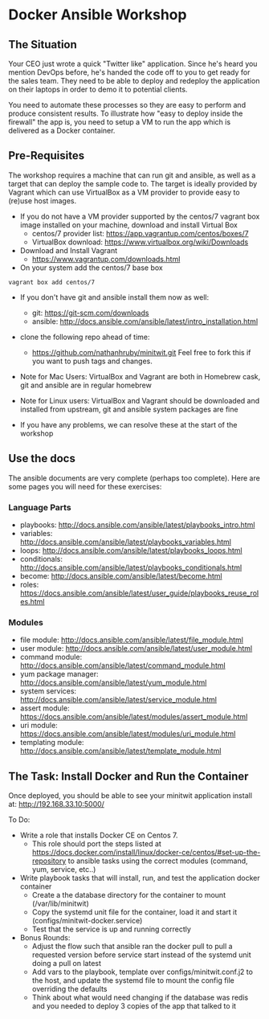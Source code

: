 # Docker Ansible Workshop

## The Situation

Your CEO just wrote a quick "Twitter like" application.  Since he's heard you
mention DevOps before, he's handed the code off to you to get ready for the
sales team.  They need to be able to deploy and redeploy the application on
their laptops in order to demo it to potential clients.

You need to automate these processes so they are easy to perform and produce
consistent results.  To illustrate how "easy to deploy inside the firewall"
the app is, you need to setup a VM to run the app which is delivered as a
Docker container.

## Pre-Requisites

The workshop requires a machine that can run git and ansible, as well as
a target that can deploy the sample code to.  The target is ideally provided
by Vagrant which can use VirtualBox as a VM provider to provide easy to
(re)use host images.

- If you do not have a VM provider supported by the centos/7 vagrant box image
  installed on your machine, download and install Virtual Box
    - centos/7 provider list: https://app.vagrantup.com/centos/boxes/7
    - VirtualBox download: https://www.virtualbox.org/wiki/Downloads
- Download and Install Vagrant
  - https://www.vagrantup.com/downloads.html
- On your system add the centos/7 base box
```
vagrant box add centos/7
```
- If you don't have git and ansible install them now as well:
  - git: https://git-scm.com/downloads
  - ansible: http://docs.ansible.com/ansible/latest/intro_installation.html
- clone the following repo ahead of time:
  - https://github.com/nathanhruby/minitwit.git
  Feel free to fork this if you want to push tags and changes.

- Note for Mac Users: VirtualBox and Vagrant are both in Homebrew cask, git
  and ansible are in regular homebrew
- Note for Linux users: VirtualBox and Vagrant should be downloaded and
  installed from upstream, git and ansible system packages are fine
- If you have any problems, we can resolve these at the start of the workshop

## Use the docs

The ansible documents are very complete (perhaps too complete).  Here are some
pages you will need for these exercises:

### Language Parts

- playbooks: http://docs.ansible.com/ansible/latest/playbooks_intro.html
- variables: http://docs.ansible.com/ansible/latest/playbooks_variables.html
- loops: http://docs.ansible.com/ansible/latest/playbooks_loops.html
- conditionals: http://docs.ansible.com/ansible/latest/playbooks_conditionals.html
- become: http://docs.ansible.com/ansible/latest/become.html
- roles: https://docs.ansible.com/ansible/latest/user_guide/playbooks_reuse_roles.html

### Modules

- file module: http://docs.ansible.com/ansible/latest/file_module.html
- user module: http://docs.ansible.com/ansible/latest/user_module.html
- command module: http://docs.ansible.com/ansible/latest/command_module.html
- yum package manager: http://docs.ansible.com/ansible/latest/yum_module.html
- system services: http://docs.ansible.com/ansible/latest/service_module.html
- assert module: https://docs.ansible.com/ansible/latest/modules/assert_module.html
- uri module: https://docs.ansible.com/ansible/latest/modules/uri_module.html
- templating module: http://docs.ansible.com/ansible/latest/template_module.html

## The Task: Install Docker and Run the Container

Once deployed, you should be able to see your minitwit application install at:
http://192.168.33.10:5000/

To Do:

- Write a role that installs Docker CE on Centos 7.  
  - This role should port the steps listed at https://docs.docker.com/install/linux/docker-ce/centos/#set-up-the-repository to ansible tasks using the correct modules (command, yum, service, etc..)
- Write playbook tasks that will install, run, and test the application docker container
  - Create a the database directory for the container to mount (/var/lib/minitwit)
  - Copy the systemd unit file for the container, load it and start it (configs/minitwit-docker.service)
  - Test that the service is up and running correctly
- Bonus Rounds:
  - Adjust the flow such that ansible ran the docker pull to pull a requested version before service start instead of the systemd unit doing a pull on latest
  - Add vars to the playbook, template over configs/minitwit.conf.j2 to the host, and update the systemd file to mount the config file overriding the defaults
  - Think about what would need changing if the database was redis and you needed to deploy 3 copies of the app that talked to it

